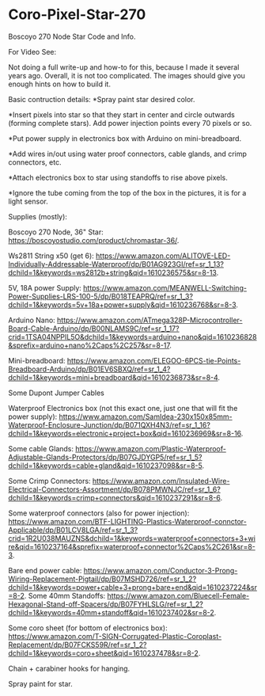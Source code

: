 # Coro-Pixel-Star-270
 Boscoyo 270 Node Star Code and Info.
 
 For Video See:
 
 Not doing a full write-up and how-to for this, because I made it several years ago. 
 Overall, it is not too complicated. The images should give you enough hints on how to build it.
 
 Basic contruction details:
 *Spray paint star desired color.
 
 *Insert pixels into star so that they start in center and circle outwards (forming complete stars). Add power injection points every 70 pixels or so.
 
 *Put power supply in electronics box with Arduino on mini-breadboard. 
 
 *Add wires in/out using water proof connectors, cable glands, and crimp connectors, etc.
 
 *Attach electronics box to star using standoffs to rise above pixels. 
 
 *Ignore the tube coming from the top of the box in the pictures, it is for a light sensor.
 
 
 Supplies (mostly):
 
 Boscoyo 270 Node, 36" Star: https://boscoyostudio.com/product/chromastar-36/.
 
 Ws2811 String x50 (get 6): https://www.amazon.com/ALITOVE-LED-Individually-Addressable-Waterproof/dp/B01AG923GI/ref=sr_1_13?dchild=1&keywords=ws2812b+string&qid=1610236575&sr=8-13.
 
 5V, 18A power Supply: https://www.amazon.com/MEANWELL-Switching-Power-Supplies-LRS-100-5/dp/B018TEAPRQ/ref=sr_1_3?dchild=1&keywords=5v+18a+power+supply&qid=1610236768&sr=8-3.
 
 Arduino Nano: https://www.amazon.com/ATmega328P-Microcontroller-Board-Cable-Arduino/dp/B00NLAMS9C/ref=sr_1_17?crid=1TSA04NPPIL5O&dchild=1&keywords=arduino+nano&qid=1610236828&sprefix=arduino+nano%2Caps%2C257&sr=8-17.
 
 Mini-breadboard: https://www.amazon.com/ELEGOO-6PCS-tie-Points-Breadboard-Arduino/dp/B01EV6SBXQ/ref=sr_1_4?dchild=1&keywords=mini+breadboard&qid=1610236873&sr=8-4.
 
 Some Dupont Jumper Cables
 
 Waterproof Electronics box (not this exact one, just one that will fit the power supply): https://www.amazon.com/SamIdea-230x150x85mm-Waterproof-Enclosure-Junction/dp/B071QXH4N3/ref=sr_1_16?dchild=1&keywords=electronic+project+box&qid=1610236969&sr=8-16.
 
 Some cable Glands: https://www.amazon.com/Plastic-Waterproof-Adjustable-Glands-Protectors/dp/B07GJDYGP5/ref=sr_1_5?dchild=1&keywords=cable+gland&qid=1610237098&sr=8-5.
 
 Some Crimp Connectors: https://www.amazon.com/Insulated-Wire-Electrical-Connectors-Assortment/dp/B078PMWNJC/ref=sr_1_6?dchild=1&keywords=crimp+connectors&qid=1610237291&sr=8-6.
 
 Some waterproof connectors (also for power injection): https://www.amazon.com/BTF-LIGHTING-Plastics-Waterproof-connctor-Applicable/dp/B01LCV8LGA/ref=sr_1_3?crid=1R2U038MAUZNS&dchild=1&keywords=waterproof+connectors+3+wire&qid=1610237164&sprefix=waterproof+connector%2Caps%2C261&sr=8-3.
 
 Bare end power cable: https://www.amazon.com/Conductor-3-Prong-Wiring-Replacement-Pigtail/dp/B07MSHD726/ref=sr_1_2?dchild=1&keywords=power+cable+3+prong+bare+end&qid=1610237224&sr=8-2.
 Some 40mm Standoffs: https://www.amazon.com/Bluecell-Female-Hexagonal-Stand-off-Spacers/dp/B07FYHLSLG/ref=sr_1_2?dchild=1&keywords=40mm+standoff&qid=1610237402&sr=8-2.
 
 Some coro sheet (for bottom of electronics box): https://www.amazon.com/T-SIGN-Corrugated-Plastic-Coroplast-Replacement/dp/B07FCKS59R/ref=sr_1_2?dchild=1&keywords=coro+sheet&qid=1610237478&sr=8-2.
 
 Chain +  carabiner hooks for hanging.
 
 Spray paint for star.


